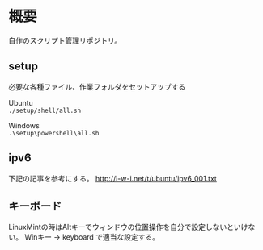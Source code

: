 # 概要
自作のスクリプト管理リポジトリ。
## setup
必要な各種ファイル、作業フォルダをセットアップする

Ubuntu  
`./setup/shell/all.sh`

Windows  
`.\setup\powershell\all.sh`

## ipv6
下記の記事を参考にする。
http://l-w-i.net/t/ubuntu/ipv6_001.txt

## キーボード
LinuxMintの時はAltキーでウィンドウの位置操作を自分で設定しないといけない。
Winキー -> keyboard で適当な設定する。

